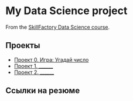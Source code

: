 # My Data Science project

From the [SkillFactory Data Science course](https://skillfactory.ru/data-scientist-pro).

## Проекты

* [Проект 0. Игра: Угадай число](https://github.com/vladiq113/sf_data_science/project_0)
* [Проект 1. ______](______)
* [Проект 2. ______](______)

## Ссылки на резюме